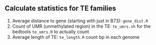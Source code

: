 ## Calculate statistics for TE families

1. Average distance to gene (starting with just in B73): `gene_dist.R`
2. Count of UMR (unmethylated region) in the TE: `te_umrs.sh` for the bedtools `te_umrs.R` to actually count
3. Average length of TE: `te_length.R` count bp in each genome
